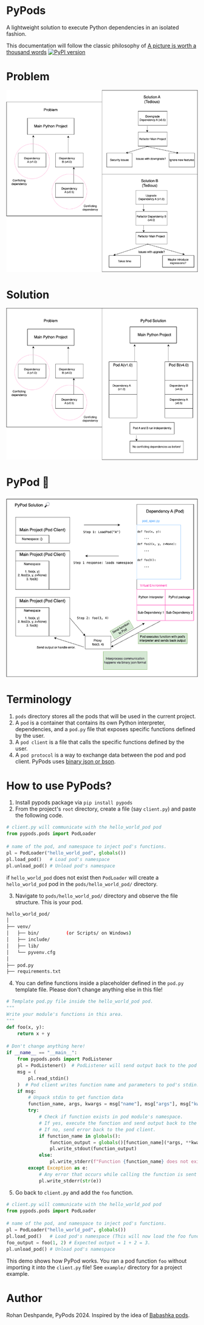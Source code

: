 # PyPods

A lightweight solution to execute Python dependencies in an isolated fashion.

This documentation will follow the classic philosophy of [A picture is worth a thousand words](https://en.wikipedia.org/wiki/A_picture_is_worth_a_thousand_words)
[![PyPI version](https://img.shields.io/pypi/v/pypods.svg)](https://pypi.org/project/pypods/)

# Problem
![problem](https://github.com/Rohan2002/pypods/blob/main/docs/imgs/problem.png?raw=true)

# Solution
![solution](https://github.com/Rohan2002/pypods/blob/main/docs/imgs/solution.png?raw=true)

# PyPod 🔎
![solution-magnified](https://github.com/Rohan2002/pypods/blob/main/docs/imgs/pypod.png?raw=true)

# Terminology
1. ```pods``` directory stores all the pods that will be used in the current project.
2. A ```pod``` is a container that contains its own Python interpreter, dependencies, and a ```pod.py``` file that exposes specific functions defined by the user.
3. A ```pod client``` is a file that calls the specific functions defined by the user.
4. A ```pod protocol``` is a way to exchange data between the pod and pod client. PyPods uses [binary json or bson](https://bsonspec.org/).

# How to use PyPods?

1. Install pypods package via ```pip install pypods```
2. From the project's ```root``` directory, create a file (say ```client.py```) and paste the following code.
```python
# client.py will communicate with the hello_world_pod pod
from pypods.pods import PodLoader

# name of the pod, and namespace to inject pod's functions.
pl = PodLoader("hello_world_pod", globals())
pl.load_pod()   # Load pod's namespace
pl.unload_pod() # Unload pod's namespace
```
if ```hello_world_pod``` does not exist then ```PodLoader``` will create a
```hello_world_pod``` pod in the ```pods/hello_world_pod/``` directory.

3. Navigate to ```pods/hello_world_pod/``` directory and observe the file structure. This is your pod.

```bash
hello_world_pod/
│
├── venv/
│   ├── bin/          (or Scripts/ on Windows)
│   ├── include/
│   ├── lib/
│   └── pyvenv.cfg
│
├── pod.py
├── requirements.txt
```

4. You can define functions inside a placeholder defined in the ```pod.py``` template file. Please don't change anything else in this file!

```python
# Template pod.py file inside the hello_world_pod pod.
"""
Write your module's functions in this area.
"""
def foo(x, y):
    return x + y

# Don't change anything here!
if __name__ == "__main__":
    from pypods.pods import PodListener
    pl = PodListener()  # PodListener will send output back to the pod client.
    msg = (
        pl.read_stdin()
    )  # Pod client writes function name and parameters to pod's stdin.
    if msg:
        # Unpack stdin to get function data
        function_name, args, kwargs = msg["name"], msg["args"], msg["kwargs"]
        try:
            # Check if function exists in pod module's namespace.
            # If yes, execute the function and send output back to the pod client.
            # If no, send error back to the pod client.
            if function_name in globals():
                function_output = globals()[function_name](*args, **kwargs)
                pl.write_stdout(function_output)
            else:
                pl.write_stderr(f"Function {function_name} does not exist in pod")
        except Exception as e:
            # Any error that occurs while calling the function is sent back to pod client.
            pl.write_stderr(str(e))
```

5. Go back to ```client.py``` and add the ```foo``` function.
```python
# client.py will communicate with the hello_world_pod pod
from pypods.pods import PodLoader

# name of the pod, and namespace to inject pod's functions.
pl = PodLoader("hello_world_pod", globals())
pl.load_pod()   # Load pod's namespace (This will now load the foo function).
foo_output = foo(1, 2) # Expected output = 1 + 2 = 3.
pl.unload_pod() # Unload pod's namespace
```

This demo shows how PyPod works. You ran a pod function ```foo``` without importing it into the ```client.py``` file!
See ```example/``` directory for a project example.

# Author
Rohan Deshpande, PyPods 2024.
Inspired by the idea of [Babashka pods](https://github.com/babashka/pods).